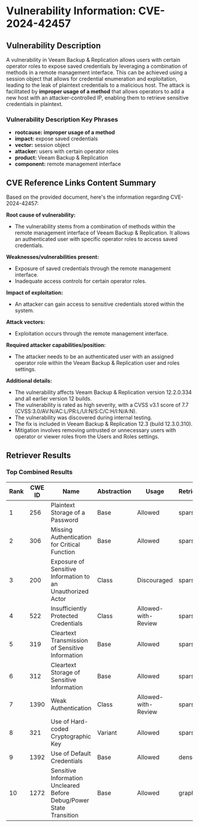 # Vulnerability Information: CVE-2024-42457

## Vulnerability Description
A vulnerability in Veeam Backup & Replication allows users with certain operator roles to expose saved credentials by leveraging a combination of methods in a remote management interface. This can be achieved using a session object that allows for credential enumeration and exploitation, leading to the leak of plaintext credentials to a malicious host. The attack is facilitated by **improper usage of a method** that allows operators to add a new host with an attacker-controlled IP, enabling them to retrieve sensitive credentials in plaintext.

### Vulnerability Description Key Phrases
- **rootcause:** **improper usage of a method**
- **impact:** expose saved credentials
- **vector:** session object
- **attacker:** users with certain operator roles
- **product:** Veeam Backup & Replication
- **component:** remote management interface

## CVE Reference Links Content Summary
Based on the provided document, here's the information regarding CVE-2024-42457:

**Root cause of vulnerability:**
- The vulnerability stems from a combination of methods within the remote management interface of Veeam Backup & Replication. It allows an authenticated user with specific operator roles to access saved credentials.

**Weaknesses/vulnerabilities present:**
- Exposure of saved credentials through the remote management interface.
- Inadequate access controls for certain operator roles.

**Impact of exploitation:**
- An attacker can gain access to sensitive credentials stored within the system.

**Attack vectors:**
- Exploitation occurs through the remote management interface.

**Required attacker capabilities/position:**
- The attacker needs to be an authenticated user with an assigned operator role within the Veeam Backup & Replication user and roles settings.

**Additional details:**
- The vulnerability affects Veeam Backup & Replication version 12.2.0.334 and all earlier version 12 builds.
- The vulnerability is rated as high severity, with a CVSS v3.1 score of 7.7 (CVSS:3.0/AV:N/AC:L/PR:L/UI:N/S:C/C:H/I:N/A:N).
- The vulnerability was discovered during internal testing.
- The fix is included in Veeam Backup & Replication 12.3 (build 12.3.0.310).
- Mitigation involves removing untrusted or unnecessary users with operator or viewer roles from the Users and Roles settings.

## Retriever Results

### Top Combined Results

| Rank | CWE ID | Name | Abstraction | Usage  | Retrievers | Individual Scores |
|------|--------|------|-------------|-------|------------|-------------------|
| 1 | 256 | Plaintext Storage of a Password | Base | Allowed | sparse | 0.547 |
| 2 | 306 | Missing Authentication for Critical Function | Base | Allowed | sparse | 0.522 |
| 3 | 200 | Exposure of Sensitive Information to an Unauthorized Actor | Class | Discouraged | sparse | 0.519 |
| 4 | 522 | Insufficiently Protected Credentials | Class | Allowed-with-Review | sparse | 0.519 |
| 5 | 319 | Cleartext Transmission of Sensitive Information | Base | Allowed | sparse | 0.514 |
| 6 | 312 | Cleartext Storage of Sensitive Information | Base | Allowed | sparse | 0.509 |
| 7 | 1390 | Weak Authentication | Class | Allowed-with-Review | sparse | 0.509 |
| 8 | 321 | Use of Hard-coded Cryptographic Key | Variant | Allowed | sparse | 0.508 |
| 9 | 1392 | Use of Default Credentials | Base | Allowed | dense | 0.563 |
| 10 | 1272 | Sensitive Information Uncleared Before Debug/Power State Transition | Base | Allowed | graph | 0.002 |

